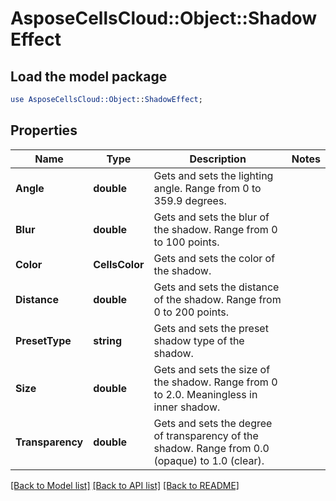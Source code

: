 # AsposeCellsCloud::Object::ShadowEffect 

## Load the model package
```perl
use AsposeCellsCloud::Object::ShadowEffect;
```

## Properties
Name | Type | Description | Notes
------------ | ------------- | ------------- | -------------
**Angle** | **double** | Gets and sets the lighting angle. Range from 0 to 359.9 degrees.  |
**Blur** | **double** | Gets and sets the blur of the shadow. Range from 0 to 100 points.  |
**Color** | **CellsColor** | Gets and sets the color of the shadow.  |
**Distance** | **double** | Gets and sets the distance of the shadow. Range from 0 to 200 points.  |
**PresetType** | **string** | Gets and sets the preset shadow type of the shadow.  |
**Size** | **double** | Gets and sets the size of the shadow. Range from 0 to 2.0.             Meaningless in inner shadow.  |
**Transparency** | **double** | Gets and sets the degree of transparency of the shadow. Range from 0.0 (opaque) to 1.0 (clear).  |  

[[Back to Model list]](../README.md#documentation-for-models) [[Back to API list]](../README.md#documentation-for-api-endpoints) [[Back to README]](../README.md)

